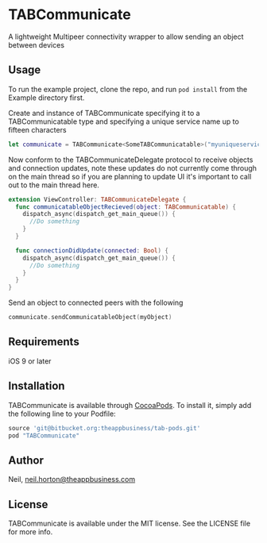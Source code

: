 # TABCommunicate

A lightweight Multipeer connectivity wrapper to allow sending an object between devices

## Usage

To run the example project, clone the repo, and run `pod install` from the Example directory first.

Create and instance of TABCommunicate specifying it to a TABCommunicatable type and specifying a unique service name up to fifteen characters

```swift
let communicate = TABCommunicate<SomeTABCommunicatable>("myuniqueservice")
```

Now conform to the TABCommunicateDelegate protocol to receive objects and connection updates, note these updates do not currently come through on the main thread so if you are planning to update UI it's important to call out to the main thread here.

```swift
extension ViewController: TABCommunicateDelegate {
  func communicatableObjectRecieved(object: TABCommunicatable) {
    dispatch_async(dispatch_get_main_queue()) {
      //Do something
    }
  }

  func connectionDidUpdate(connected: Bool) {
    dispatch_async(dispatch_get_main_queue()) {
      //Do something
    }
  }
}
```

Send an object to connected peers with the following

```swift
communicate.sendCommunicatableObject(myObject)
```

## Requirements

iOS 9 or later

## Installation

TABCommunicate is available through [CocoaPods](http://cocoapods.org). To install
it, simply add the following line to your Podfile:

```ruby
source 'git@bitbucket.org:theappbusiness/tab-pods.git'
pod "TABCommunicate"
```

## Author

Neil, neil.horton@theappbusiness.com

## License

TABCommunicate is available under the MIT license. See the LICENSE file for more info.
